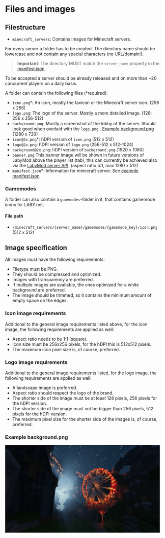 # Files and images

## Filestructure

- `minecraft_servers`: Contains images for Minecraft servers.

For every server a folder has to be created. The directory name should be lowercase and not contain any special
characters (no URL/domain!).

> **Important**: The directory MUST match the `server_name` property in the [manifest.json](/docs/Manifest.md).

To be accepted a server should be already released and on more than ~20 concurrent players on a daily basis.

A folder can contain the following files (*required):

- `icon.png`*: An icon, mostly the favicon or the Minecraft server icon. (256 x 256)
- `logo.png`: The logo of the server. Mostly a more detailed image. (128-256 x 256-512)
- `background.png`: Mostly a screenshot of the lobby of the server. Should look good when overlaid with the `logo.png`
  . [Example background.png](#example-backgroundpng) (1280 x 720)
- `icon@2x.png`*: hDPI version of `icon.png` (512 x 512)
- `logo@2x.png`: hDPI version of `logo.png` (256-512 x 512-1024)
- `background@2x.png`: hDPI version of `background.png` (1920 x 1080)
- `banner.png` This banner image will be shown in future versions of LabyMod above the player list (tab), this can currently be achieved also via the [LabyMod server API](https://docs.labymod.net/pages/server/displays/tablist/). (aspect ratio 5:1, max 1280 x 512)
- `manifest.json`*: Information for minecraft server. See [example manifest.json](/docs/Manifest.md#example-manifestjson-file)

### Gamemodes
A folder can also contain a `gamemodes`-folder in it, that contains gamemode icons for LABY.net.<br>
#### File path
- `/minecraft_servers/{server_name}/gamemodes/{gamemode_key}/icon.png` (512 x 512)

## Image specification

All images must have the following requirements:

- Filetype must be PNG.
- They should be compressed and optimized.
- Images with transparency are preferred.
- If multiple images are available, the ones optimized for a white background are preferred.
- The image should be trimmed, so it contains the minimum amount of empty space on the edges.

### Icon image requirements

Additional to the general image requirements listed above, for the icon image, the following requirements are applied as
well:

- Aspect ratio needs to be 1:1 (square).
- Icon size must be 256x256 pixels, for the hDPI this is 512x512 pixels.
- The maximum icon pixel size is, of course, preferred.

### Logo image requirements

Additional to the general image requirements listed, for the logo image, the following requirements are applied as well:

- A landscape image is preferred.
- Aspect ratio should respect the logo of the brand.
- The shorter side of the image must be at least 128 pixels, 256 pixels for the hDPI version.
- The shorter side of the image must not be bigger than 256 pixels, 512 pixels for the hDPI version.
- The maximum pixel size for the shorter side of the images is, of course, preferred.

### Example background.png

![background.png](/minecraft_servers/timolia/background.png)
